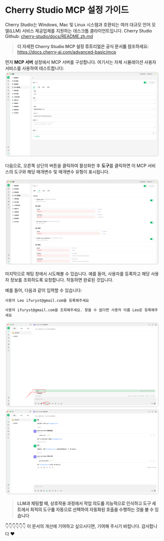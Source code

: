 # Cherry Studio MCP 설정 가이드
Cherry Studio는 Windows, Mac 및 Linux 시스템과 호환되는 여러 대규모 언어 모델(LLM) 서비스 제공업체를 지원하는 데스크톱 클라이언트입니다.
Cherry Studio Github: [cherry-studio/docs/README.zh.md](https://github.com/CherryHQ/cherry-studio/blob/main/docs/README.zh.md)

> **더 자세한 Cherry Studio MCP 설정 튜토리얼은 공식 문서를 참조하세요:**  
> https://docs.cherry-ai.com/advanced-basic/mcp

먼저 **MCP 서버** 설정에서 MCP 서버를 구성합니다. 여기서는 자체 시뮬레이션 사용자 서비스를 사용하여 테스트합니다:
![cherrystudio.mcp.servers.png](../../../../../static/img/cherrystudio.mcp.servers.png)

다음으로, 오른쪽 상단의 버튼을 클릭하여 활성화한 후 **도구**를 클릭하면 이 MCP 서비스의 도구와 해당 매개변수 및 매개변수 유형이 표시됩니다.

![cherrystudio.mcp.tools.png](../../../../../static/img/cherrystudio.mcp.tools.png)

마지막으로 채팅 창에서 시도해볼 수 있습니다. 예를 들어, 사용자를 등록하고 해당 사용자 정보를 조회하도록 요청합니다. 작동하면 완료된 것입니다.

예를 들어, 다음과 같이 입력할 수 있습니다:
```
사용자 Leo ifuryst@gmail.com을 등록해주세요
```

```
사용자 ifuryst@gmail.com을 조회해주세요. 찾을 수 없다면 사용자 이름 Leo로 등록해주세요
```

![cherrystudio.mcp.servers.choose.png](../../../../../static/img/cherrystudio.mcp.servers.choose.png)
![cherrystudio.usecase.png](../../../../../static/img/cherrystudio.usecase.png)

> **LLM과 채팅할 때, 상호작용 과정에서 작업 의도를 지능적으로 인식하고 도구 세트에서 최적의 도구를 자동으로 선택하여 자동화된 호출을 수행하는 것을 볼 수 있습니다**

👇👇👇👇👇👇 이 문서의 개선에 기여하고 싶으시다면, 기여해 주시기 바랍니다. 감사합니다 ❤️ 